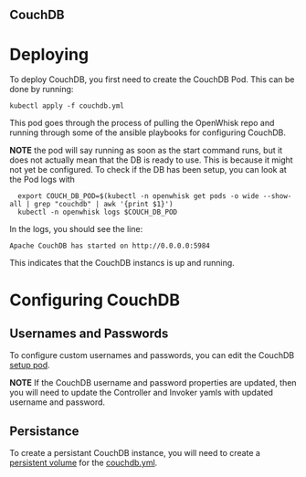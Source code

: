 CouchDB
-----

# Deploying

To deploy CouchDB, you first need to create the CouchDB
Pod. This can be done by running:

```
kubectl apply -f couchdb.yml
```

This pod goes through the process of pulling the OpenWhisk
repo and running through some of the ansible playbooks for
configuring CouchDB.

**NOTE** the pod will say running as soon as the start command
runs, but it does not actually mean that the DB is ready to use.
This is because it might not yet be configured. To check if the
DB has been setup, you can look at the Pod logs with

```
  export COUCH_DB_POD=$(kubectl -n openwhisk get pods -o wide --show-all | grep "couchdb" | awk '{print $1}')
  kubectl -n openwhisk logs $COUCH_DB_POD
```

In the logs, you should see the line:

```
Apache CouchDB has started on http://0.0.0.0:5984
```

This indicates that the CouchDB instancs is up and running.

# Configuring CouchDB
## Usernames and Passwords

To configure custom usernames and passwords, you can edit
the CouchDB [setup pod](https://github.com/apache/incubator-openwhisk-deploy-kube/blob/master/kubernetes/couchdb/couchdb.yml#L46-L49).

**NOTE** If the CouchDB username and password properties
are updated, then you will need to update the Controller
and Invoker yamls with updated username and password.

## Persistance

To create a persistant CouchDB instance, you will need
to create a [persistent volume](https://kubernetes.io/docs/concepts/storage/persistent-volumes/)
for the [couchdb.yml](couchdb.yml).
